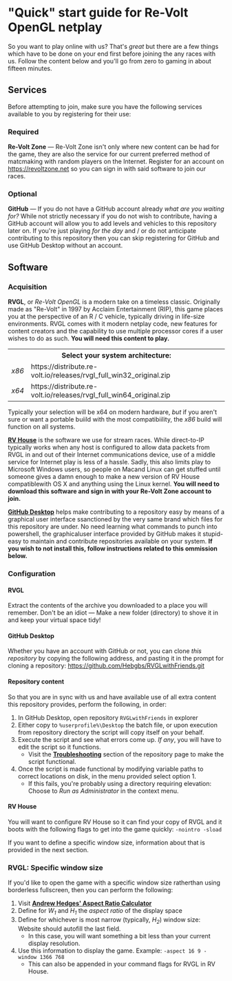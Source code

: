 # "Quick" start guide for Re-Volt OpenGL netplay

So you want to play online with us? That's _great_ but there are a few things which have to be done on your end first before joining the any races with us. Follow the content below and you'll go from zero to gaming in about fifteen minutes.

## Services

Before attempting to join, make sure you have the following services available to you by registering for their use:

### Required
**Re-Volt Zone** — Re-Volt Zone isn't only where new content can be had for the game, they are also the service for our current preferred method of matcmaking with random players on the Internet. Register for an account on https://revoltzone.net so you can sign in with said software to join our races.

### Optional
**GitHub** — If you do not have a GitHub account already _what are you waiting for?_ While not strictly necessary if you do not wish to contribute, having a GitHub account will allow you to add levels and vehicles to this repository later on. If you're just playing _for the day_ and / or do not anticipate contributing to this repository then you can skip registering for GitHub and use GitHub Desktop without an account.

## Software

### Acquisition
**RVGL**, or _Re-Volt OpenGL_ is a modern take on a timeless classic. Originally made as "Re-Volt" in 1997 by Acclaim Entertainment (RIP), this game places you at the perspective of an R / C vehicle, typically driving in life-size environments. RVGL comes with it modern netplay code, new features for content creators and the capability to use multiple processor cores if a user wishes to do as such. **You will need this content to play.**

<table>
  <tr><th colspan="2">Select your system architecture:</th></tr>
  <tr>
    <td><i>x86</i></td>
    <td>https://distribute.re-volt.io/releases/rvgl_full_win32_original.zip</td>
  </tr>
    <td><i>x64</i></td>
    <td>https://distribute.re-volt.io/releases/rvgl_full_win64_original.zip</td>
  </tr>
</table>

Typically your selection will be x64 on modern hardware, _but_ if you aren't sure or want a portable buiild with the most compatibiility, the _x86_ build will function on all systems.

[**RV House**](http://rvhouse.revoltzone.net/downloads/rv_house_setup.exe) is the software we use for stream races. While direct-to-IP typically works when any host is configured to allow data packets from RVGL in and out of their Internet communications device, use of a middle service  for Internet play is less of a hassle. Sadly, this also limits play to Microsoft Windows users, so people on Macand Linux can get stuffed until someone gives a damn enough to make a new version of RV House compatiblewith OS X and anything using the Linux kernel. **You will need to download this software and sign in with your Re-Volt Zone account to join.**

[**GitHub Desktop**](desktop.github.com) helps make contributing to a repository easy by means of a graphical user interface ssanctioned by the very same brand which files for this repository are under. No need learning what commands to punch into powershell, the graphicaluser interface provided by GitHub makes it stupid-easy to maintain and contribute repositories available on your system. **If you wish to not install this, follow instructions related to this ommission below.**

### Configuration

#### RVGL
Extract the contents of the archive you downloaded to a place you will remember. Don't be an idiot — Make a new folder (directory) to shove it in and keep your virtual space tidy!

#### GitHub Desktop
Whether you have an account with GitHub or not, you can clone _this repository_ by copying the following address, and pasting it in the prompt for cloning a repository: https://github.com/Hebgbs/RVGLwithFriends.git

#### Repository content
So that you are in sync with us and have available use of all extra content this repository provides, perform the following, in order:
1. In GitHub Desktop, open repository `RVGLwithFriends` in explorer
2. Either copy to `%userprofile%\Desktop` the batch file, or upon execution from repository directory the script will copy itself on your behalf.
3. Execute the script and see what errors come up. _If any_, you will have to edit the script so it functions.
   * Visit the [**Troubleshooting**](https://github.com/Hebgbs/RVGLwithFriends#troubleshooting) section of the repository page to make the script functional.
4. Once the script is made functional by modifying variable paths to correct locations on disk, in the menu provided select option 1.
   * If this fails, you're probably using a directory requiring elevation: Choose to _Run as Administrator_ in the context menu.

#### RV House
You will want to configure RV House so it can find your copy of RVGL and it boots with the following flags to get into the game quickly:
`-nointro -sload`

If you want to define a specific window size, information about that is provided in the next section.

### RVGL: Specific window size
If you'd like to open the game with a specific window size ratherthan using borderless fullscreen, then you can perform the following:

1. Visit [**Andrew Hedges' Aspect Ratio Calculator**](https://andrew.hedges.name/experiments/aspect_ratio/)
2. Define for <i>W<sub>1</sub></i> and <i>H<sub>1</sub></i> the _aspect ratio_ of the display space
3. Define for whichever is most narrow (typically, <i>H<sub>2</sub></i>) window size: Website should autofill the last field.
   * In this case, you will want something a bit less than your current display resolution.
4. Use this information to display the game. Example: `-aspect 16 9 -window 1366 768`
   * This can also be appended in your command flags for RVGL in RV House.
